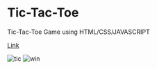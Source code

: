 # Tic-Tac-Toe
Tic-Tac-Toe Game using HTML/CSS/JAVASCRIPT

<a href="https://dragostrifan.github.io/Tic-Tac-Toe/">Link</a>

![tic](https://user-images.githubusercontent.com/120646789/209181472-20d1ecbe-f197-4e0d-adad-49bef657694b.png)
![win](https://user-images.githubusercontent.com/120646789/209181481-f7edfc7b-824d-4532-a09c-cbf865b65dec.png)



